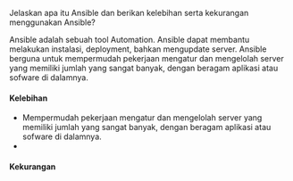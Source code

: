 Jelaskan apa itu Ansible dan berikan kelebihan serta kekurangan menggunakan Ansible?

Ansible adalah sebuah tool Automation. Ansible dapat membantu melakukan instalasi, deployment, bahkan mengupdate server. Ansible berguna untuk mempermudah pekerjaan mengatur dan mengelolah server yang memiliki jumlah yang sangat banyak, dengan beragam aplikasi atau sofware di dalamnya.

#### Kelebihan
- Mempermudah pekerjaan mengatur dan mengelolah server yang memiliki jumlah yang sangat banyak, dengan beragam aplikasi atau sofware di dalamnya.
- 
#### Kekurangan